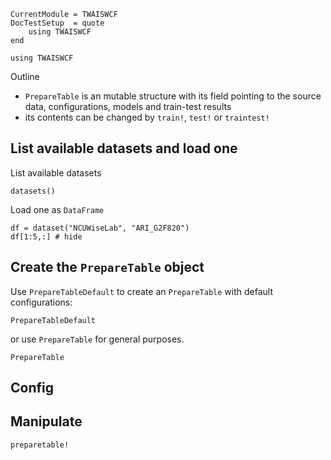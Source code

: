 ```@meta
CurrentModule = TWAISWCF
DocTestSetup  = quote
    using TWAISWCF
end
```

```@setup preptab
using TWAISWCF
```


Outline
- `PrepareTable` is an mutable structure with its field pointing to the source data, configurations, models and train-test results 
- its contents can be changed by `train!`, `test!` or `traintest!`


## List available datasets and load one

List available datasets

```@example preptab
datasets()
```

Load one as `DataFrame`

```@example preptab
df = dataset("NCUWiseLab", "ARI_G2F820")
df[1:5,:] # hide
```

## Create the `PrepareTable` object

Use `PrepareTableDefault` to create an `PrepareTable` with default configurations:

```@docs
PrepareTableDefault
```

or use `PrepareTable` for general purposes.

```@docs
PrepareTable
```

## Config

## Manipulate
```@docs
preparetable!
```
